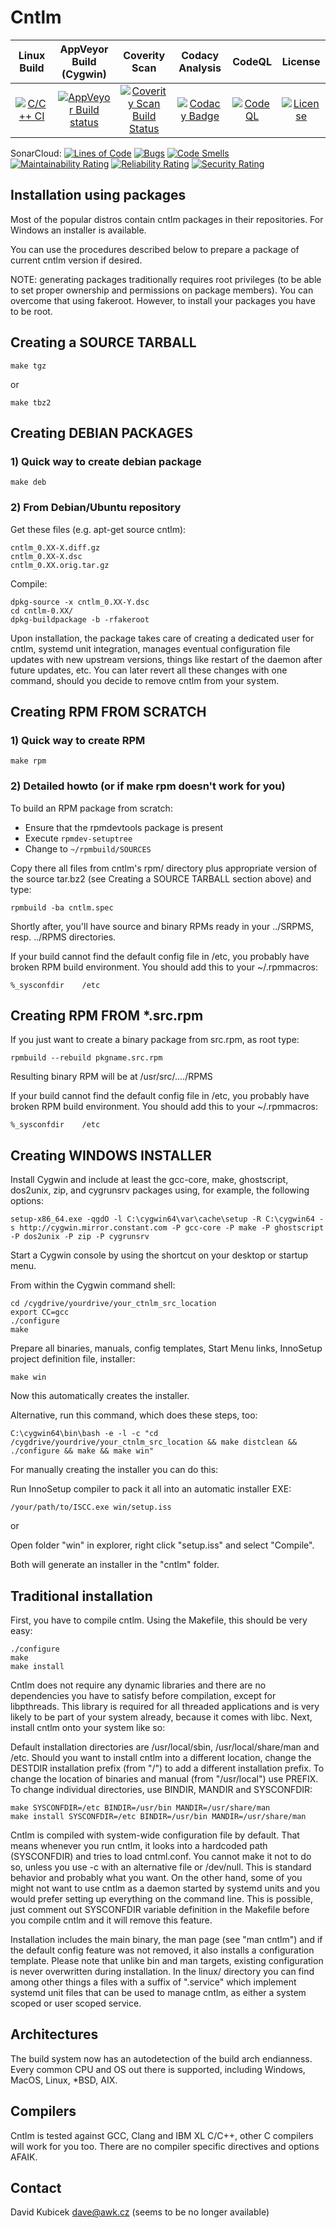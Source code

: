# Cntlm

|Linux Build|AppVeyor Build (Cygwin)|Coverity Scan|Codacy Analysis|CodeQL|License|
|:--:|:--:|:--:|:--:|:--:|:--:|
|[![C/C++ CI](https://github.com/versat/cntlm/actions/workflows/c-cpp.yml/badge.svg)](https://github.com/versat/cntlm/actions/workflows/c-cpp.yml)|[![AppVeyor Build status](https://ci.appveyor.com/api/projects/status/rthu5vjr0ksalyls/branch/master?svg=true)](https://ci.appveyor.com/project/versat/cntlm/branch/master)|[![Coverity Scan Build Status](https://img.shields.io/coverity/scan/15940.svg)](https://scan.coverity.com/projects/versat-cntlm)|[![Codacy Badge](https://app.codacy.com/project/badge/Grade/c506885b133047d38cd2c9dd4505320b)](https://app.codacy.com/gh/versat/cntlm/dashboard?utm_source=gh&utm_medium=referral&utm_content=&utm_campaign=Badge_grade)|[![CodeQL](https://github.com/versat/cntlm/actions/workflows/codeql-analysis.yml/badge.svg)](https://github.com/versat/cntlm/actions/workflows/codeql-analysis.yml)|[![License](https://img.shields.io/badge/license-GPL2.0-blue.svg)](https://opensource.org/licenses/GPL-2.0)|

SonarCloud:
[![Lines of Code](https://sonarcloud.io/api/project_badges/measure?project=versat_cntlm&metric=ncloc)](https://sonarcloud.io/dashboard?id=versat_cntlm)
[![Bugs](https://sonarcloud.io/api/project_badges/measure?project=versat_cntlm&metric=bugs)](https://sonarcloud.io/dashboard?id=versat_cntlm)
[![Code Smells](https://sonarcloud.io/api/project_badges/measure?project=versat_cntlm&metric=code_smells)](https://sonarcloud.io/dashboard?id=versat_cntlm)
[![Maintainability Rating](https://sonarcloud.io/api/project_badges/measure?project=versat_cntlm&metric=sqale_rating)](https://sonarcloud.io/dashboard?id=versat_cntlm)
[![Reliability Rating](https://sonarcloud.io/api/project_badges/measure?project=versat_cntlm&metric=reliability_rating)](https://sonarcloud.io/dashboard?id=versat_cntlm)
[![Security Rating](https://sonarcloud.io/api/project_badges/measure?project=versat_cntlm&metric=security_rating)](https://sonarcloud.io/dashboard?id=versat_cntlm)

## Installation using packages

Most of the popular distros contain cntlm packages in their repositories.
For Windows an installer is available.

You can use the procedures described below to prepare a package of current cntlm
version if desired.

NOTE: generating packages traditionally requires root privileges (to be able to set
proper ownership and permissions on package members). You can overcome that using
fakeroot. However, to install your packages you have to be root.

## Creating a SOURCE TARBALL

    make tgz

or

    make tbz2

## Creating DEBIAN PACKAGES

### 1) Quick way to create debian package

    make deb

### 2) From Debian/Ubuntu repository

Get these files (e.g. apt-get source cntlm):

    cntlm_0.XX-X.diff.gz
    cntlm_0.XX-X.dsc
    cntlm_0.XX.orig.tar.gz

Compile:

    dpkg-source -x cntlm_0.XX-Y.dsc
    cd cntlm-0.XX/
    dpkg-buildpackage -b -rfakeroot

Upon installation, the package takes care of creating a dedicated user for
cntlm, systemd unit integration, manages eventual configuration file updates
with new upstream versions, things like restart of the daemon after future
updates, etc. You can later revert all these changes with one command, should
you decide to remove cntlm from your system.

## Creating RPM FROM SCRATCH

### 1) Quick way to create RPM

    make rpm

### 2) Detailed howto (or if make rpm doesn't work for you)

To build an RPM package from scratch:
* Ensure that the rpmdevtools package is present
* Execute `rpmdev-setuptree`
* Change to `~/rpmbuild/SOURCES`

Copy there all files from cntlm's rpm/ directory plus appropriate version of
the source tar.bz2 (see Creating a SOURCE TARBALL section above) and type:

    rpmbuild -ba cntlm.spec

Shortly after, you'll have source and binary RPMs ready in your ../SRPMS, resp.
../RPMS directories.

If your build cannot find the default config file in /etc, you probably have
broken RPM build environment. You should add this to your ~/.rpmmacros:

    %_sysconfdir    /etc

## Creating RPM FROM *.src.rpm

If you just want to create a binary package from src.rpm, as root type:

    rpmbuild --rebuild pkgname.src.rpm

Resulting binary RPM will be at /usr/src/..../RPMS

If your build cannot find the default config file in /etc, you probably have
broken RPM build environment. You should add this to your ~/.rpmmacros:

    %_sysconfdir    /etc

## Creating WINDOWS INSTALLER

Install Cygwin and include at least the gcc-core, make, ghostscript, dos2unix, zip, and cygrunsrv
packages using, for example, the following options:

    setup-x86_64.exe -qgdO -l C:\cygwin64\var\cache\setup -R C:\cygwin64 -s http://cygwin.mirror.constant.com -P gcc-core -P make -P ghostscript -P dos2unix -P zip -P cygrunsrv

Start a Cygwin console by using the shortcut on your desktop or startup menu.

From within the Cygwin command shell:

    cd /cygdrive/yourdrive/your_ctnlm_src_location
    export CC=gcc
    ./configure
    make

Prepare all binaries, manuals, config templates, Start Menu links, InnoSetup
project definition file, installer:

    make win

Now this automatically creates the installer.

Alternative, run this command, which does these steps, too:

    C:\cygwin64\bin\bash -e -l -c "cd /cygdrive/yourdrive/your_ctnlm_src_location && make distclean && ./configure && make && make win"

For manually creating the installer you can do this:

Run InnoSetup compiler to pack it all into an automatic installer EXE:

    /your/path/to/ISCC.exe win/setup.iss

or

Open folder "win" in explorer, right click "setup.iss" and select "Compile".

Both will generate an installer in the "cntlm" folder.

## Traditional installation

First, you have to compile cntlm. Using the Makefile, this should be very easy:

    ./configure
    make
    make install

Cntlm does not require any dynamic libraries and there are no dependencies you
have to satisfy before compilation, except for libpthreads. This library is
required for all threaded applications and is very likely to be part of your
system already, because it comes with libc. Next, install cntlm onto your
system like so:

Default installation directories are /usr/local/sbin, /usr/local/share/man and /etc.
Should you want to install cntlm into a different location, change the DESTDIR
installation prefix (from "/") to add a different installation prefix.
To change the location of binaries and manual (from "/usr/local") use PREFIX.
To change individual directories, use BINDIR, MANDIR and SYSCONFDIR:

    make SYSCONFDIR=/etc BINDIR=/usr/bin MANDIR=/usr/share/man
    make install SYSCONFDIR=/etc BINDIR=/usr/bin MANDIR=/usr/share/man

Cntlm is compiled with system-wide configuration file by default. That means
whenever you run cntlm, it looks into a hardcoded path (SYSCONFDIR) and tries
to load cntml.conf. You cannot make it not to do so, unless you use -c with an
alternative file or /dev/null. This is standard behavior and probably what you
want. On the other hand, some of you might not want to use cntlm as a daemon
started by systemd units and you would prefer setting up everything on the
command line. This is possible, just comment out SYSCONFDIR variable definition
in the Makefile before you compile cntlm and it will remove this feature.

Installation includes the main binary, the man page (see "man cntlm") and if
the default config feature was not removed, it also installs a configuration
template. Please note that unlike bin and man targets, existing configuration
is never overwritten during installation. In the linux/ directory you can find
among other things a files with a suffix of ".service" which implement systemd
unit files that can be used to manage cntlm, as either a system scoped or user
scoped service.

## Architectures

The build system now has an autodetection of the build arch endianness. Every
common CPU and OS out there is supported, including Windows, MacOS, Linux,
*BSD, AIX.

## Compilers

Cntlm is tested against GCC, Clang and IBM XL C/C++, other C compilers will work
for you too. There are no compiler specific directives and options AFAIK.

## Contact

David Kubicek <dave@awk.cz> (seems to be no longer available)
